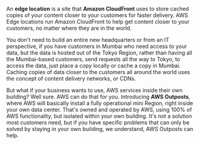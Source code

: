 An **edge location** is a site that **Amazon CloudFront** uses to store cached copies of your content closer to your customers for faster delivery. AWS Edge locations run Amazon CloudFront to help get content closer to your customers, no matter where they are in the world.

You don't need to build an entire new headquarters or from an IT perspective, if you have customers in Mumbai who need access to your data, but the data is hosted out of the Tokyo Region, rather than having all the Mumbai-based customers, send requests all the way to Tokyo, to access the data, just place a copy locally or cache a copy in Mumbai. Caching copies of data closer to the customers all around the world uses the concept of content delivery networks, or CDNs.

But what if your business wants to use, AWS services inside their own building? Well sure. AWS can do that for you. Introducing **AWS Outposts**, where AWS will basically install a fully operational mini Region, right inside your own data center. That's owned and operated by AWS, using 100% of AWS functionality, but isolated within your own building. It's not a solution most customers need, but if you have specific problems that can only be solved by staying in your own building, we understand, AWS Outposts can help.